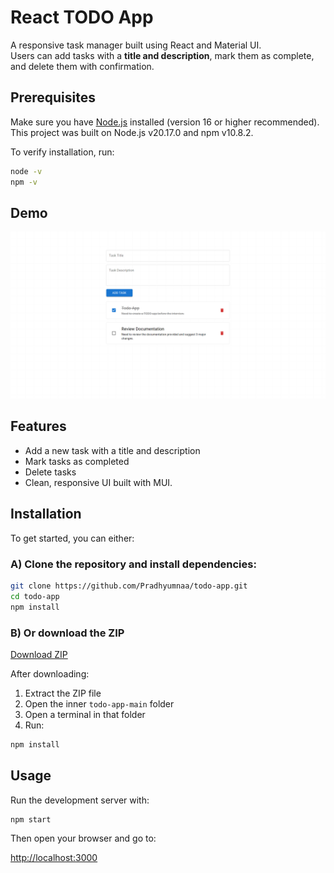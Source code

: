 # React TODO App

A responsive task manager built using React and Material UI.  
Users can add tasks with a **title and description**, mark them as complete, and delete them with confirmation.

## Prerequisites

Make sure you have [Node.js](https://nodejs.org/) installed (version 16 or higher recommended). This project was built on Node.js v20.17.0 and npm v10.8.2.

To verify installation, run:

```bash
node -v
npm -v
```

## Demo

![Screenshot](demo.png)

## Features

* Add a new task with a title and description
* Mark tasks as completed
* Delete tasks
* Clean, responsive UI built with MUI.

## Installation

To get started, you can either:

### A) Clone the repository and install dependencies:

```bash
git clone https://github.com/Pradhyumnaa/todo-app.git
cd todo-app
npm install
```

### B) Or download the ZIP

[Download ZIP](https://github.com/Pradhyumnaa/todo-app/archive/refs/heads/main.zip)

After downloading:

1. Extract the ZIP file
2. Open the inner `todo-app-main` folder
3. Open a terminal in that folder
4. Run:

```bash
npm install
```

## Usage

Run the development server with:

```bash
npm start
```

Then open your browser and go to:

[http://localhost:3000](http://localhost:3000)